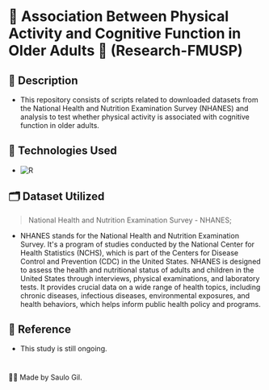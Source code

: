 # 🧠 Association Between Physical Activity and Cognitive Function in Older Adults 👴 (Research-FMUSP)

## 📒 Description
- This repository consists of scripts related to downloaded datasets from the National Health and Nutrition Examination Survey (NHANES) and analysis to test whether physical activity is associated with cognitive function in older adults.

## 🤖 Technologies Used
- ![R](https://img.shields.io/badge/R-gray?style=flat&logo=r&logoColor=white)


## 🗂️ Dataset Utilized

 > National Health and Nutrition Examination Survey - NHANES;

 - NHANES stands for the National Health and Nutrition Examination Survey. It's a program of studies conducted by the National Center for Health Statistics (NCHS), which is part of the Centers for Disease Control and Prevention (CDC) in the United States. NHANES is designed to assess the health and nutritional status of adults and children in the United States through interviews, physical examinations, and laboratory tests. It provides crucial data on a wide range of health topics, including chronic diseases, infectious diseases, environmental exposures, and health behaviors, which helps inform public health policy and programs.

## 📑 Reference
- This study is still ongoing.

#

👨‍💻 Made by Saulo Gil.

